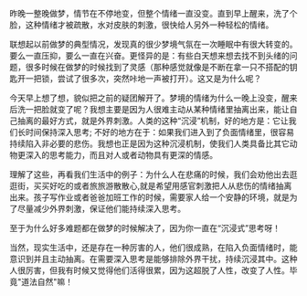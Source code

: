 昨晚一整晚做梦，情节在不停地变，但整个情绪一直没变。直到早上醒来，洗了个脸，这种情绪才被疏散，水对皮肤的刺激，很快给人另外一种轻松的情绪。

联想起以前做梦的典型情况，发现真的很少梦境气氛在一次睡眠中有很大转变的。要么一直压抑，要么一直在兴奋。更怪异的是：有些白天想来想去找不到头绪的问题，很多时候在做梦的时候找到了灵感（那种感觉就像是不断在拿一只不搭配的钥匙开一把锁，尝试了很多次，突然咔地一声被打开）。这又是为什么呢？

今天早上想了想，貌似把之前的疑团解开了。梦境的情绪为什么一晚上没变，醒来后洗一把脸就变了呢？我想主要是因为人很难主动从某种情绪里抽离出来，能让自己抽离的最好方式，就是外界刺激。人类的这种“沉浸”机制，好的地方是：它让我们长时间保持深入思考; 不好的地方在于：如果我们进入到了负面情绪里，很容易持续陷入非必要的悲伤。我想也正是因为这种沉浸机制，使我们人类具备比其它动物更深入的思考能力，而且对人或者动物具有更深的情感。

理解了这些，再看我们生活中的例子：为什么人在悲痛的时候，我们会劝他出去逛逛街，买买好吃的或者旅旅游散散心,就是希望用感官刺激把人从悲伤的情绪抽离出来。孩子写作业或者爸爸加班工作的时候，需要家人给一个安静的环境，就是为了尽量减少外界刺激，保证他们能持续深入思考。

至于为什么好多难题都在做梦的时候解决了，因为你一直在“沉浸式”思考呀！

当然，现实生活中，还是存在一种厉害的人，他们很成熟，在陷入负面情绪时，能意识到并且主动抽离。在需要深入思考是能够排除外界干扰，持续沉浸其中。这种人很厉害，但我有时候又觉得他们活得很累，因为这超脱了人性，改变了人性。毕竟"道法自然"嘛！